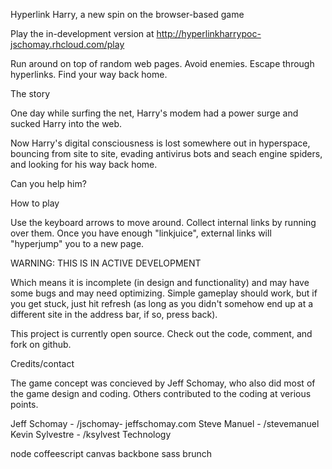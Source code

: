 Hyperlink Harry, a new spin on the browser-based game

Play the in-development version at http://hyperlinkharrypoc-jschomay.rhcloud.com/play

Run around on top of random web pages. Avoid enemies. Escape through hyperlinks. Find your way back home.

The story

One day while surfing the net, Harry's modem had a power surge and sucked Harry into the web.

Now Harry's digital consciousness is lost somewhere out in hyperspace, bouncing from site to site, evading antivirus bots and seach engine spiders, and looking for his way back home.

Can you help him?

How to play

Use the keyboard arrows to move around. Collect internal links by running over them. Once you have enough "linkjuice", external links will "hyperjump" you to a new page.

WARNING: THIS IS IN ACTIVE DEVELOPMENT

Which means it is incomplete (in design and functionality) and may have some bugs and may need optimizing. Simple gameplay should work, but if you get stuck, just hit refresh (as long as you didn't somehow end up at a different site in the address bar, if so, press back).

This project is currently open source. Check out the code, comment, and fork on github.

Credits/contact

The game concept was concieved by Jeff Schomay, who also did most of the game design and coding. Others contributed to the coding at verious points.

Jeff Schomay - /jschomay- jeffschomay.com
Steve Manuel - /stevemanuel
Kevin Sylvestre - /ksylvest
Technology

node
coffeescript
canvas
backbone
sass
brunch